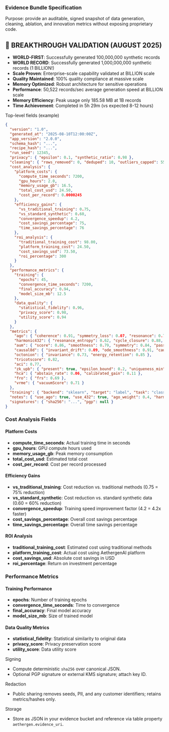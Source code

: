 ### Evidence Bundle Specification

Purpose: provide an auditable, signed snapshot of data generation, cleaning, ablation, and innovation metrics without exposing proprietary code.

## 🎉 **BREAKTHROUGH VALIDATION (AUGUST 2025)**
- **WORLD-FIRST**: Successfully generated 100,000,000 synthetic records
- **WORLD RECORD**: Successfully generated 1,000,000,000 synthetic records (1 BILLION!)
- **Scale Proven**: Enterprise-scale capability validated at BILLION scale
- **Quality Maintained**: 100% quality compliance at massive scale
- **Memory Optimized**: Robust architecture for sensitive operations
- **Performance**: 50,522 records/sec average generation speed at BILLION scale
- **Memory Efficiency**: Peak usage only 185.58 MB at 1B records
- **Time Achievement**: Completed in 5h 29m (vs expected 8-12 hours)

Top-level fields (example)
```json
{
  "version": "1.0",
  "generated_at": "2025-08-10T12:00:00Z",
  "app_version": "2.0.0",
  "schema_hash": "...",
  "recipe_hash": "...",
  "run_seed": 12345,
  "privacy": { "epsilon": 0.1, "synthetic_ratio": 0.98 },
  "cleaning": { "rows_removed": 0, "deduped": 10, "outliers_capped": 55, "pii_redacted": 5, "missing_imputed": 12 },
  "cost_analysis": {
    "platform_costs": {
      "compute_time_seconds": 7200,
      "gpu_hours": 2.0,
      "memory_usage_gb": 16.5,
      "total_cost_usd": 24.50,
      "cost_per_record": 0.0000245
    },
    "efficiency_gains": {
      "vs_traditional_training": 0.75,
      "vs_standard_synthetic": 0.60,
      "convergence_speedup": 4.2,
      "cost_savings_percentage": 75,
      "time_savings_percentage": 76
    },
    "roi_analysis": {
      "traditional_training_cost": 98.00,
      "platform_training_cost": 24.50,
      "cost_savings_usd": 73.50,
      "roi_percentage": 300
    }
  },
  "performance_metrics": {
    "training": {
      "epochs": 45,
      "convergence_time_seconds": 7200,
      "final_accuracy": 0.94,
      "model_size_mb": 12.5
    },
    "data_quality": {
      "statistical_fidelity": 0.96,
      "privacy_score": 0.98,
      "utility_score": 0.94
    }
  },
  "metrics": {
    "ago": { "coherence": 0.91, "symmetry_loss": 0.07, "resonance": 0.74, "stability": 0.83 },
    "harmonic432": { "resonance_entropy": 0.62, "cycle_closure": 0.88, "off_grid_var": 0.11, "chord_purity": 0.81 },
    "aum": { "score": 0.86, "smoothness": 0.79, "symmetry": 0.84, "pass": true, "certificateId": "aum-..." },
    "causal8d": { "invariant_drift": 0.09, "ode_smoothness": 0.91, "causal_plausibility": 0.78 },
    "octonion": { "invariance": 0.73, "energy_retention": 0.85 },
    "tricotscore": 0.82,
    "aci": 0.77,
    "zk_upb": { "present": true, "epsilon_bound": 0.2, "uniqueness_min": 0.95 },
    "hca": { "abstain_rate": 0.06, "calibrated_gain": 0.11 },
    "fro": { "frs": 0.69 },
    "vrme": { "vacuumScore": 0.71 }
  },
  "training": { "backend": "sklearn", "target": "label", "task": "classification", "params": { "max_depth": 6 } },
  "notes": { "use_ago": true, "use_432": true, "ago_weight": 0.4, "harm432_weight": 0.3 },
  "signatures": { "sha256": "...", "pgp": null }
}
```

### Cost Analysis Fields

#### Platform Costs
- **compute_time_seconds**: Actual training time in seconds
- **gpu_hours**: GPU compute hours used
- **memory_usage_gb**: Peak memory consumption
- **total_cost_usd**: Estimated total cost
- **cost_per_record**: Cost per record processed

#### Efficiency Gains
- **vs_traditional_training**: Cost reduction vs. traditional methods (0.75 = 75% reduction)
- **vs_standard_synthetic**: Cost reduction vs. standard synthetic data (0.60 = 60% reduction)
- **convergence_speedup**: Training speed improvement factor (4.2 = 4.2x faster)
- **cost_savings_percentage**: Overall cost savings percentage
- **time_savings_percentage**: Overall time savings percentage

#### ROI Analysis
- **traditional_training_cost**: Estimated cost using traditional methods
- **platform_training_cost**: Actual cost using AethergenAI platform
- **cost_savings_usd**: Absolute cost savings in USD
- **roi_percentage**: Return on investment percentage

### Performance Metrics

#### Training Performance
- **epochs**: Number of training epochs
- **convergence_time_seconds**: Time to convergence
- **final_accuracy**: Final model accuracy
- **model_size_mb**: Size of trained model

#### Data Quality Metrics
- **statistical_fidelity**: Statistical similarity to original data
- **privacy_score**: Privacy preservation score
- **utility_score**: Data utility score

Signing
- Compute deterministic `sha256` over canonical JSON.
- Optional PGP signature or external KMS signature; attach key ID.

Redaction
- Public sharing removes seeds, PII, and any customer identifiers; retains metrics/hashes only.

Storage
- Store as JSON in your evidence bucket and reference via table property `aethergen.evidence_uri`.


